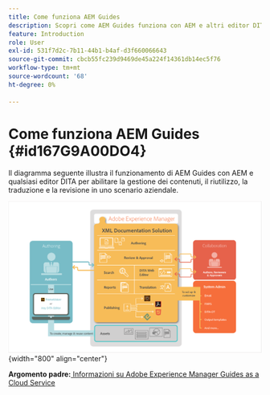 ```yaml
---
title: Come funziona AEM Guides
description: Scopri come AEM Guides funziona con AEM e altri editor DITA per abilitare la gestione dei contenuti, il riutilizzo, la traduzione e la revisione in uno scenario aziendale.
feature: Introduction
role: User
exl-id: 531f7d2c-7b11-44b1-b4af-d3f660066643
source-git-commit: cbcb55fc239d9469de45a224f14361db14ec5f76
workflow-type: tm+mt
source-wordcount: '68'
ht-degree: 0%

---
```


# Come funziona AEM Guides {#id167G9A00DO4}

Il diagramma seguente illustra il funzionamento di AEM Guides con AEM e qualsiasi editor DITA per abilitare la gestione dei contenuti, il riutilizzo, la traduzione e la revisione in uno scenario aziendale.

![](images/xml-add-on-how-it-works.png){width="800" align="center"}


**Argomento padre:**[ Informazioni su Adobe Experience Manager Guides as a Cloud Service](../user-guide/intro.md)
